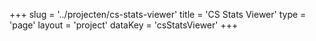 +++
slug = '../projecten/cs-stats-viewer'
title = 'CS Stats Viewer'
type = 'page'
layout = 'project'
dataKey = 'csStatsViewer'
+++
